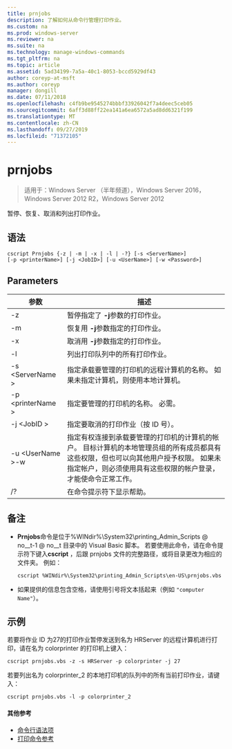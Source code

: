 ```yaml
---
title: prnjobs
description: 了解如何从命令行管理打印作业。
ms.custom: na
ms.prod: windows-server
ms.reviewer: na
ms.suite: na
ms.technology: manage-windows-commands
ms.tgt_pltfrm: na
ms.topic: article
ms.assetid: 5ad34199-7a5a-40c1-8053-bccd5929df43
author: coreyp-at-msft
ms.author: coreyp
manager: dongill
ms.date: 07/11/2018
ms.openlocfilehash: c4fb9be9545274bbbf33926042f7a4deec5ceb05
ms.sourcegitcommit: 6aff3d88ff22ea141a6ea6572a5ad8dd6321f199
ms.translationtype: MT
ms.contentlocale: zh-CN
ms.lasthandoff: 09/27/2019
ms.locfileid: "71372105"
---
```

# <a name="prnjobs"></a>prnjobs

>适用于：Windows Server （半年频道），Windows Server 2016，Windows Server 2012 R2，Windows Server 2012

暂停、恢复、取消和列出打印作业。

## <a name="syntax"></a>语法
```
cscript Prnjobs {-z | -m | -x | -l | -?} [-s <ServerName>] 
[-p <printerName>] [-j <JobID>] [-u <UserName>] [-w <Password>]
```

## <a name="parameters"></a>Parameters

|          参数           |                                                                                                                                                                                        描述                                                                                                                                                                                        |
|------------------------------|-------------------------------------------------------------------------------------------------------------------------------------------------------------------------------------------------------------------------------------------------------------------------------------------------------------------------------------------------------------------------------------------|
|              -z              |                                                                                                                                                                 暂停指定了 **-j**参数的打印作业。                                                                                                                                                                 |
|              -m              |                                                                                                                                                                恢复用 **-j**参数指定的打印作业。                                                                                                                                                                 |
|              -x              |                                                                                                                                                                取消用 **-j**参数指定的打印作业。                                                                                                                                                                 |
|              -l              |                                                                                                                                                                        列出打印队列中的所有打印作业。                                                                                                                                                                         |
|       -s \<ServerName >       |                                                                                                                  指定承载要管理的打印机的远程计算机的名称。 如果未指定计算机，则使用本地计算机。                                                                                                                  |
|      -p \<printerName >       |                                                                                                                                                           指定要管理的打印机的名称。 必需。                                                                                                                                                            |
|         -j \<JobID >          |                                                                                                                                                                指定要取消的打印作业（按 ID 号）。                                                                                                                                                                 |
| -u \<UserName >-w <Password> | 指定有权连接到承载要管理的打印机的计算机的帐户。 目标计算机的本地管理员组的所有成员都具有这些权限，但也可以向其他用户授予权限。 如果未指定帐户，则必须使用具有这些权限的帐户登录，才能使命令正常工作。 |
|              /?              |                                                                                                                                                                           在命令提示符下显示帮助。                                                                                                                                                                            |

## <a name="remarks"></a>备注
-   **Prnjobs**命令是位于%WINdir%\System32\printing_Admin_Scripts @ no__t-1 @ no__t 目录中的 Visual Basic 脚本。 若要使用此命令，请在命令提示符下键入**cscript** ，后跟 prnjobs 文件的完整路径，或将目录更改为相应的文件夹。 例如：
    ```
    cscript %WINdir%\System32\printing_Admin_Scripts\en-US\prnjobs.vbs
    ```
-   如果提供的信息包含空格，请使用引号将文本括起来（例如 `"computer Name"`）。

## <a name="BKMK_examples"></a>示例
若要将作业 ID 为27的打印作业暂停发送到名为 HRServer 的远程计算机进行打印，请在名为 colorprinter 的打印机上键入：
```
cscript prnjobs.vbs -z -s HRServer -p colorprinter -j 27
```
若要列出名为 colorprinter_2 的本地打印机的队列中的所有当前打印作业，请键入：
```
cscript prnjobs.vbs -l -p colorprinter_2
```

#### <a name="additional-references"></a>其他参考

-   [命令行语法项](command-line-syntax-key.md)
-   [打印命令参考](print-command-reference.md)
